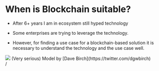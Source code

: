 # When is Blockchain suitable?

<div grid="~ cols-2 gap-2" m="t-2">
<div>

- After 6+ years I am in ecosystem still hyped technology 

- Some enterprises are trying to leverage the technology.

- However, for finding a use case for a blockchain-based solution it is necessary to understand  the technology and the use case well.

</div>
  <div>
    <img border="rounded" src="/do-you-need.jpeg">
    (Very serious) Model by [Dave Birch](https://twitter.com/dgwbirch)
  </div>
</div>
<div class="absolute right-5px bottom-5px">
<SlideCurrentNo /> / <SlidesTotal />
</div>
